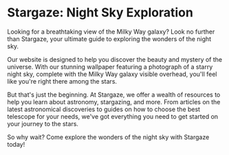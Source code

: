 <!--
Write me markdown content of website with wallpaper:

"A photograph of a starry night sky, with the Milky Way galaxy visible overhead."

The header of the page should not be copy of the text but rather a real content of the website which is using this wallpaper.
-->

<!--font:Montserrat-->

# Stargaze: Night Sky Exploration

Looking for a breathtaking view of the Milky Way galaxy? Look no further than Stargaze, your ultimate guide to exploring the wonders of the night sky.

Our website is designed to help you discover the beauty and mystery of the universe. With our stunning wallpaper featuring a photograph of a starry night sky, complete with the Milky Way galaxy visible overhead, you'll feel like you're right there among the stars.

But that's just the beginning. At Stargaze, we offer a wealth of resources to help you learn about astronomy, stargazing, and more. From articles on the latest astronomical discoveries to guides on how to choose the best telescope for your needs, we've got everything you need to get started on your journey to the stars.

So why wait? Come explore the wonders of the night sky with Stargaze today!
